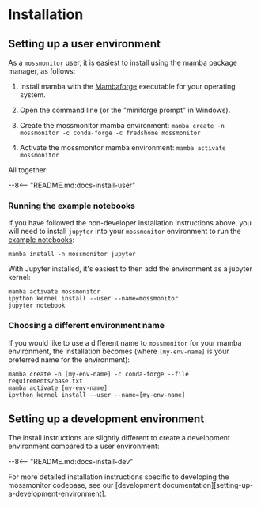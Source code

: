 
# Installation

## Setting up a user environment

As a `mossmonitor` user, it is easiest to install using the [mamba](https://mamba.readthedocs.io/en/latest/index.html) package manager, as follows:

1. Install mamba with the [Mambaforge](https://github.com/conda-forge/miniforge#mambaforge) executable for your operating system.
2. Open the command line (or the "miniforge prompt" in Windows).

3. Create the mossmonitor mamba environment: `mamba create -n mossmonitor -c conda-forge -c fredshone mossmonitor`
4. Activate the mossmonitor mamba environment: `mamba activate mossmonitor`


All together:

--8<-- "README.md:docs-install-user"
### Running the example notebooks
If you have followed the non-developer installation instructions above, you will need to install `jupyter` into your `mossmonitor` environment to run the [example notebooks](https://github.com/fredshone/mossmonitor/tree/main/examples):

``` shell
mamba install -n mossmonitor jupyter
```

With Jupyter installed, it's easiest to then add the environment as a jupyter kernel:

``` shell
mamba activate mossmonitor
ipython kernel install --user --name=mossmonitor
jupyter notebook
```

### Choosing a different environment name
If you would like to use a different name to `mossmonitor` for your mamba environment, the installation becomes (where `[my-env-name]` is your preferred name for the environment):

``` shell
mamba create -n [my-env-name] -c conda-forge --file requirements/base.txt
mamba activate [my-env-name]
ipython kernel install --user --name=[my-env-name]
```
## Setting up a development environment

The install instructions are slightly different to create a development environment compared to a user environment:

--8<-- "README.md:docs-install-dev"

For more detailed installation instructions specific to developing the mossmonitor codebase, see our [development documentation][setting-up-a-development-environment].
